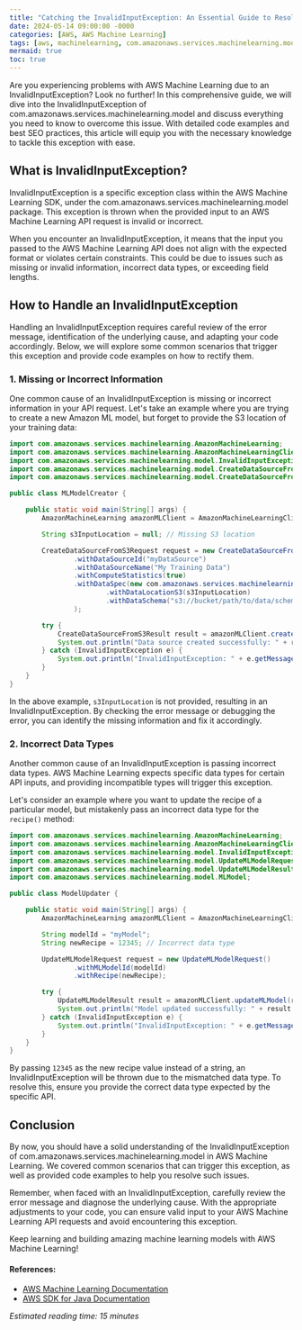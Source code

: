 ```yaml
---
title: "Catching the InvalidInputException: An Essential Guide to Resolving Issues in AWS Machine Learning"
date: 2024-05-14 09:00:00 -0000
categories: [AWS, AWS Machine Learning]
tags: [aws, machinelearning, com.amazonaws.services.machinelearning.model]
mermaid: true
toc: true
---
```



Are you experiencing problems with AWS Machine Learning due to an InvalidInputException? Look no further! In this comprehensive guide, we will dive into the InvalidInputException of com.amazonaws.services.machinelearning.model and discuss everything you need to know to overcome this issue. With detailed code examples and best SEO practices, this article will equip you with the necessary knowledge to tackle this exception with ease.

## What is InvalidInputException?

InvalidInputException is a specific exception class within the AWS Machine Learning SDK, under the com.amazonaws.services.machinelearning.model package. This exception is thrown when the provided input to an AWS Machine Learning API request is invalid or incorrect.

When you encounter an InvalidInputException, it means that the input you passed to the AWS Machine Learning API does not align with the expected format or violates certain constraints. This could be due to issues such as missing or invalid information, incorrect data types, or exceeding field lengths.

## How to Handle an InvalidInputException

Handling an InvalidInputException requires careful review of the error message, identification of the underlying cause, and adapting your code accordingly. Below, we will explore some common scenarios that trigger this exception and provide code examples on how to rectify them.

### 1. Missing or Incorrect Information

One common cause of an InvalidInputException is missing or incorrect information in your API request. Let's take an example where you are trying to create a new Amazon ML model, but forget to provide the S3 location of your training data:

```java
import com.amazonaws.services.machinelearning.AmazonMachineLearning;
import com.amazonaws.services.machinelearning.AmazonMachineLearningClientBuilder;
import com.amazonaws.services.machinelearning.model.InvalidInputException;
import com.amazonaws.services.machinelearning.model.CreateDataSourceFromS3Request;
import com.amazonaws.services.machinelearning.model.CreateDataSourceFromS3Result;

public class MLModelCreator {

    public static void main(String[] args) {
        AmazonMachineLearning amazonMLClient = AmazonMachineLearningClientBuilder.defaultClient();

        String s3InputLocation = null; // Missing S3 location

        CreateDataSourceFromS3Request request = new CreateDataSourceFromS3Request()
                .withDataSourceId("myDataSource")
                .withDataSourceName("My Training Data")
                .withComputeStatistics(true)
                .withDataSpec(new com.amazonaws.services.machinelearning.model.S3DataSpec()
                        .withDataLocationS3(s3InputLocation)
                        .withDataSchema("s3://bucket/path/to/data/schema.csv")
                );

        try {
            CreateDataSourceFromS3Result result = amazonMLClient.createDataSourceFromS3(request);
            System.out.println("Data source created successfully: " + result.getDataSourceId());
        } catch (InvalidInputException e) {
            System.out.println("InvalidInputException: " + e.getMessage());
        }
    }
}
```

In the above example, `s3InputLocation` is not provided, resulting in an InvalidInputException. By checking the error message or debugging the error, you can identify the missing information and fix it accordingly.

### 2. Incorrect Data Types

Another common cause of an InvalidInputException is passing incorrect data types. AWS Machine Learning expects specific data types for certain API inputs, and providing incompatible types will trigger this exception.

Let's consider an example where you want to update the recipe of a particular model, but mistakenly pass an incorrect data type for the `recipe()` method:

```java
import com.amazonaws.services.machinelearning.AmazonMachineLearning;
import com.amazonaws.services.machinelearning.AmazonMachineLearningClientBuilder;
import com.amazonaws.services.machinelearning.model.InvalidInputException;
import com.amazonaws.services.machinelearning.model.UpdateMLModelRequest;
import com.amazonaws.services.machinelearning.model.UpdateMLModelResult;
import com.amazonaws.services.machinelearning.model.MLModel;

public class ModelUpdater {

    public static void main(String[] args) {
        AmazonMachineLearning amazonMLClient = AmazonMachineLearningClientBuilder.defaultClient();

        String modelId = "myModel";
        String newRecipe = 12345; // Incorrect data type

        UpdateMLModelRequest request = new UpdateMLModelRequest()
                .withMLModelId(modelId)
                .withRecipe(newRecipe);

        try {
            UpdateMLModelResult result = amazonMLClient.updateMLModel(request);
            System.out.println("Model updated successfully: " + result.getMLModelId());
        } catch (InvalidInputException e) {
            System.out.println("InvalidInputException: " + e.getMessage());
        }
    }
}
```

By passing `12345` as the new recipe value instead of a string, an InvalidInputException will be thrown due to the mismatched data type. To resolve this, ensure you provide the correct data type expected by the specific API.

## Conclusion

By now, you should have a solid understanding of the InvalidInputException of com.amazonaws.services.machinelearning.model in AWS Machine Learning. We covered common scenarios that can trigger this exception, as well as provided code examples to help you resolve such issues.

Remember, when faced with an InvalidInputException, carefully review the error message and diagnose the underlying cause. With the appropriate adjustments to your code, you can ensure valid input to your AWS Machine Learning API requests and avoid encountering this exception.

Keep learning and building amazing machine learning models with AWS Machine Learning!

#### References:
- [AWS Machine Learning Documentation](https://docs.aws.amazon.com/machine-learning/latest/APIReference/API_Operations.html)
- [AWS SDK for Java Documentation](https://docs.aws.amazon.com/sdk-for-java/latest/developer-guide/welcome.html)


*Estimated reading time: 15 minutes*